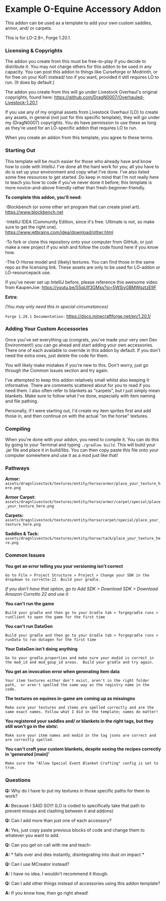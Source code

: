 # Example O-Equine Accessory Addon
This addon can be used as a template to add your own custom saddles, armor, and/ or carpets.

This is for LO-2.8+, Forge 1.20.1.

### Licensing & Copyrights
The addon you create from this must be free-to-play if you decide to distribute it. 
You may not charge others for this addon to be used in any capacity. You can post this addon
to things like Curseforge or Modrinth, or for free on your KoFi instead/ too if you
want, provided it still requires LO to run. (It does by default.)

The addon you create from this will go under Livestock Overhaul's original copyrights, found here: 
https://github.com/DragN0007/Overhauled-Livestock-1.20.1

If you use any of my original assets from Livestock Overhaul (LO) to create any assets, in general 
(not just for this specific template), they will go under my (DragN0007) copyrights. You do have
permission to use these as long as they're used for an LO-specific addon that requires LO to run.

When you create an addon from this template, you agree to these terms.

### Starting Out

This template will be much easier for those who already have and know how to code with IntelliJ. 
I've done all the hard work for you; all you have to do is set up your environment and copy what I've done.
I've also listed some free resources to get started.
Do keep in mind that I'm not really here to teach you how to code if you've never done it before; this
template is more novice-and-above friendly rather than fresh-beginner-friendly.

**To complete this addon, you'll need:**

-Blockbench (or some other art program that can create pixel art).
https://www.blockbench.net

-IntelliJ IDEA (Community Edition, since it's free. Ultimate is not, so make sure to get the right one). 
https://www.jetbrains.com/idea/download/other.html

-To fork or clone this repository onto your computer from GitHub, 
or just make a new project if you wish and follow the code found here if you know how.

-The O-Horse model and (likely) textures. You can find those in the same repo as the licensing link. These
assets are only to be used for LO-addon or LO-resourcepack use.

If you've never set up IntelliJ before, please reference this awesome video from KaupenJoe:
https://youtu.be/55qUIf3GMss?si=5WSivGBMWgztzE9F

**Extra:**

_(You may only need this in special circumstances)_

`Forge 1.20.1 Documentation:` https://docs.minecraftforge.net/en/1.20.1/

### Adding Your Custom Accessories

Once you've set everything up (congrats, you've made your very own Dev Environment!) 
you can go ahead and start adding your own accessories. There one of each
available to override in this addon by default. If you don't need the extra ones, just delete the code for them.

You will likely make mistakes if you're new to this. Don't worry, just go through the Common Issues section and try again.

I've attempted to keep this addon relatively small whilst also keeping it informative. There are comments
scattered about for you to read if you need them. I also often refer to blankets as "carpets", but I just
simply mean blankets. Make sure to follow what I've done, especially with item naming and file pathing.

Personally, if I were starting out, I'd create my item sprites first and add those in, and then continue
on with the actual "on the horse" textures.

### Compiling
When you're done with your addon, you need to compile it. You can do this by going to your Terminal and 
typing `./gradlew build`. This will build your .jar file and place it in build/libs. You can then copy paste
this file onto your computer somewhere and use it as a mod just like that!

### Pathways
**Armor:**
`assets/dragnlivestock/textures/entity/horse/armor/place_your_texture_here.png`

**Armor Carpet:**
`assets/dragnlivestock/textures/entity/horse/armor/carpet/special/place_your_texture_here.png`

**Carpets:**
`assets/dragnlivestock/textures/entity/horse/carpet/special/place_your_texture_here.png`

**Saddles & Tack:**
`assets/dragnlivestock/textures/entity/horse/tack/place_your_texture_here.png`

### Common Issues
**You get an error telling you your versioning isn't correct**

`Go to File > Project Structure > Project > Change your SDK in the dropdown to corretto-22. Build your gradle.`

_If you don't have that option, go to Add SDK > Download SDK > Download Amazon Corretto 22 and use it_

**You can't run the game**

`Build your gradle and then go to your Gradle tab > forgegradle runs > runClient to open the game for the first time`

**You can't run DataGen**

`Build your gradle and then go to your Gradle tab > forgegradle runs > runData to run datagen for the first time`

**Your DataGen isn't doing anything**

`Go to your gradle.properties and make sure your modid is correct in the mod_id and mod_goup_id areas. 
Build your gradle and try again.`

**You get an invocation error when generating item data**

`Your item textures either don't exist, aren't in the right folder path, 
or aren't spelled the same way as the registry name in the code.`

**The textures on equines in-game are coming up as missingno**

`Make sure your textures and items are spelled correctly and are the same exact names. Follow what I did
in the template; names do matter!`

**You registered your saddles and/ or blankets in the right tags, but they still won't go in the slots**\

`Make sure your item names and modid in the tag jsons are correct and are correctly spelled.`

**You can't craft your custom blankets, despite seeing the recipes correctly in 'generated [main]'**

`Make sure the "Allow Special Event Blanket Crafting" config is set to true.`

### Questions

**Q:** Why do I have to put my textures in those specific paths for them to work?

**A:** Because I SAID SO!!! (LO is coded to specifically take that path to prevent mixups and clashing
between it and addons)


**Q:** Can I add more than just one of each accessory?

**A:** Yes, just copy paste previous blocks of code and change them to whatever you want to add.


**Q:** Can you get on call with me and teach-

**A:** * falls over and dies instantly, disintegrating into dust on impact *


**Q:** Can I use MCreator instead? 

**A:** I have no idea. I wouldn't recommend it though.


**Q:** Can I add other things instead of accessories using this addon template?

**A:** If you know how, then go right ahead!